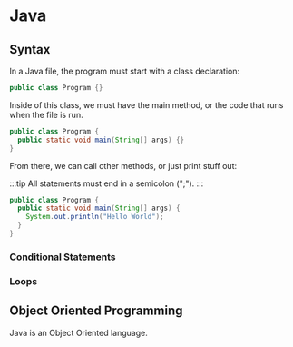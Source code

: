 # Java

## Syntax

In a Java file, the program must start with a class declaration:

```java
public class Program {}
```

Inside of this class, we must have the main method, or the code that runs when the file is run.

```java
public class Program {
  public static void main(String[] args) {}
}
```

From there, we can call other methods, or just print stuff out:

:::tip
All statements must end in a semicolon (";").
:::

```java
public class Program {
  public static void main(String[] args) {
    System.out.println("Hello World");
  }
}
```

### Conditional Statements

### Loops

## Object Oriented Programming

Java is an Object Oriented language.
